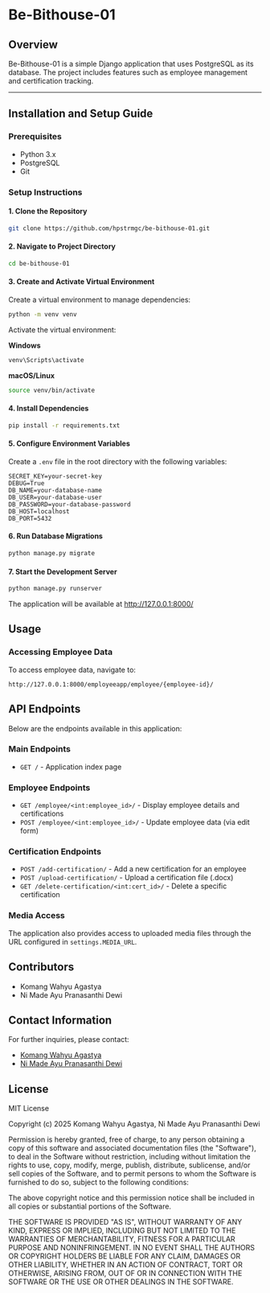 # Be-Bithouse-01

## Overview
Be-Bithouse-01 is a simple Django application that uses PostgreSQL as its database. The project includes features such as employee management and certification tracking.

---

## Installation and Setup Guide

### Prerequisites
- Python 3.x
- PostgreSQL
- Git

### Setup Instructions

#### 1. Clone the Repository
```bash
git clone https://github.com/hpstrmgc/be-bithouse-01.git
```

#### 2. Navigate to Project Directory
```bash
cd be-bithouse-01
```

#### 3. Create and Activate Virtual Environment

Create a virtual environment to manage dependencies:
```bash
python -m venv venv
```

Activate the virtual environment:

**Windows**
```bash
venv\Scripts\activate
```

**macOS/Linux**
```bash
source venv/bin/activate
```

#### 4. Install Dependencies
```bash
pip install -r requirements.txt
```

#### 5. Configure Environment Variables
Create a `.env` file in the root directory with the following variables:
```
SECRET_KEY=your-secret-key
DEBUG=True
DB_NAME=your-database-name
DB_USER=your-database-user
DB_PASSWORD=your-database-password
DB_HOST=localhost
DB_PORT=5432
```

#### 6. Run Database Migrations
```bash
python manage.py migrate
```

#### 7. Start the Development Server
```bash
python manage.py runserver
```

The application will be available at http://127.0.0.1:8000/

## Usage

### Accessing Employee Data
To access employee data, navigate to:
```
http://127.0.0.1:8000/employeeapp/employee/{employee-id}/
```

## API Endpoints

Below are the endpoints available in this application:

### Main Endpoints
- `GET /` - Application index page

### Employee Endpoints
- `GET /employee/<int:employee_id>/` - Display employee details and certifications
- `POST /employee/<int:employee_id>/` - Update employee data (via edit form)

### Certification Endpoints
- `POST /add-certification/` - Add a new certification for an employee
- `POST /upload-certification/` - Upload a certification file (.docx)
- `GET /delete-certification/<int:cert_id>/` - Delete a specific certification

### Media Access
The application also provides access to uploaded media files through the URL configured in `settings.MEDIA_URL`.

## Contributors
- Komang Wahyu Agastya
- Ni Made Ayu Pranasanthi Dewi

## Contact Information
For further inquiries, please contact:
- [Komang Wahyu Agastya](https://www.linkedin.com/in/wahyuagast)
- [Ni Made Ayu Pranasanthi Dewi](https://www.linkedin.com/in/ayupranasanthi)

## License
MIT License

Copyright (c) 2025 Komang Wahyu Agastya, Ni Made Ayu Pranasanthi Dewi

Permission is hereby granted, free of charge, to any person obtaining a copy of this software and associated documentation files (the "Software"), to deal in the Software without restriction, including without limitation the rights to use, copy, modify, merge, publish, distribute, sublicense, and/or sell
copies of the Software, and to permit persons to whom the Software is furnished to do so, subject to the following conditions:

The above copyright notice and this permission notice shall be included in all copies or substantial portions of the Software.

THE SOFTWARE IS PROVIDED "AS IS", WITHOUT WARRANTY OF ANY KIND, EXPRESS OR IMPLIED, INCLUDING BUT NOT LIMITED TO THE WARRANTIES OF MERCHANTABILITY, FITNESS FOR A PARTICULAR PURPOSE AND NONINFRINGEMENT. IN NO EVENT SHALL THE AUTHORS OR COPYRIGHT HOLDERS BE LIABLE FOR ANY CLAIM, DAMAGES OR OTHER LIABILITY, WHETHER IN AN ACTION OF CONTRACT, TORT OR OTHERWISE, ARISING FROM, OUT OF OR IN CONNECTION WITH THE SOFTWARE OR THE USE OR OTHER DEALINGS IN THE SOFTWARE.